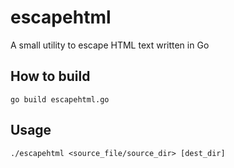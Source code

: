 escapehtml
==========

A small utility to escape HTML text written in Go

How to build
------------
`go build escapehtml.go`

Usage
-----
`./escapehtml <source_file/source_dir> [dest_dir]`
